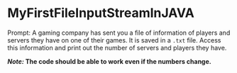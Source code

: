 # MyFirstFileInputStreamInJAVA
Prompt: A gaming company has sent you a file of information of players and servers they have on one of their games. It is saved in a `.txt` file. Access this information and print out the number of servers and players they have. 

***Note:* The code should be able to work even if the numbers change.**
